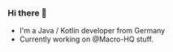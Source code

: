 ### Hi there 👋
- I'm a Java / Kotlin developer from Germany
- Currently working on @Macro-HQ stuff.
